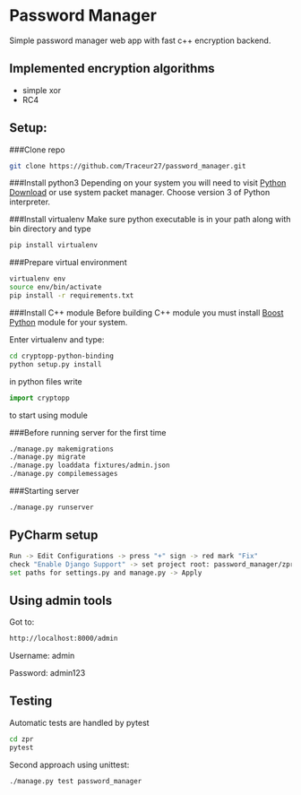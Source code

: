 # Password Manager
Simple password manager web app with fast c++ encryption backend.

## Implemented encryption algorithms
- simple xor
- RC4

## Setup:
###Clone repo
```bash
git clone https://github.com/Traceur27/password_manager.git
```

###Install python3
Depending on your system you will need to visit
[Python Download](https://www.python.org/downloads/) or use system packet
manager. Choose version 3 of Python interpreter.

###Install virtualenv
Make sure python executable is in your path along with bin directory and type
```bash
pip install virtualenv
```

###Prepare virtual environment
```bash
virtualenv env
source env/bin/activate
pip install -r requirements.txt
```

###Install C++ module
Before building C++ module you must install
[Boost Python](http://www.boost.org/libs/python/doc/)
module for your system.

Enter virtualenv and type:
```bash
cd cryptopp-python-binding
python setup.py install
```
in python files write
```python
import cryptopp
```
to start using module

###Before running server for the first time
```bash
./manage.py makemigrations
./manage.py migrate
./manage.py loaddata fixtures/admin.json
./manage.py compilemessages
```

###Starting server
```bash
./manage.py runserver
```

## PyCharm setup
```bash
Run -> Edit Configurations -> press "+" sign -> red mark "Fix"
check "Enable Django Support" -> set project root: password_manager/zpr
set paths for settings.py and manage.py -> Apply
```

## Using admin tools
Got to:
```bash
http://localhost:8000/admin
```

Username: admin

Password: admin123

## Testing
Automatic tests are handled by pytest
```bash
cd zpr
pytest
```

Second approach using unittest:
```bash
./manage.py test password_manager
```

